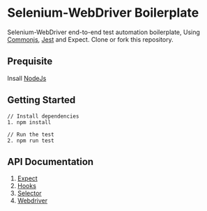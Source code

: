 # Selenium-WebDriver Boilerplate
    
Selenium-WebDriver end-to-end test automation boilerplate, Using [Commonjs](https://requirejs.org/docs/commonjs.html), [Jest](https://jestjs.io) and Expect. Clone or fork this repository.

## Prequisite

Insall [NodeJs](https://nodejs.org/en/download/)
    
## Getting Started
    // Install dependencies
	1. npm install

	// Run the test
    2. npm run test
        
## API Documentation
1. [Expect](https://jestjs.io/docs/expect)
2. [Hooks](https://jestjs.io/docs/setup-teardown)
3. [Selector](https://www.w3schools.com/cssref/css_selectors.asp)
4. [Webdriver](https://www.selenium.dev/selenium/docs/api/javascript/module/selenium-webdriver/index_exports_WebDriver.html)